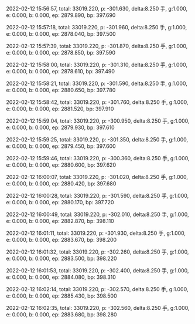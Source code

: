 2022-02-12 15:56:57, total: 33019.220, p: -301.630, delta:8.250 手, g:1.000, e: 0.000, b: 0.000, ep: 2879.890, bp: 397.690

2022-02-12 15:57:18, total: 33019.220, p: -301.960, delta:8.250 手, g:1.000, e: 0.000, b: 0.000, ep: 2878.040, bp: 397.500

2022-02-12 15:57:39, total: 33019.220, p: -301.870, delta:8.250 手, g:1.000, e: 0.000, b: 0.000, ep: 2878.850, bp: 397.590

2022-02-12 15:58:00, total: 33019.220, p: -301.310, delta:8.250 手, g:1.000, e: 0.000, b: 0.000, ep: 2878.610, bp: 397.490

2022-02-12 15:58:21, total: 33019.220, p: -301.590, delta:8.250 手, g:1.000, e: 0.000, b: 0.000, ep: 2880.650, bp: 397.780

2022-02-12 15:58:42, total: 33019.220, p: -301.760, delta:8.250 手, g:1.000, e: 0.000, b: 0.000, ep: 2881.520, bp: 397.910

2022-02-12 15:59:04, total: 33019.220, p: -300.950, delta:8.250 手, g:1.000, e: 0.000, b: 0.000, ep: 2879.930, bp: 397.610

2022-02-12 15:59:25, total: 33019.220, p: -301.350, delta:8.250 手, g:1.000, e: 0.000, b: 0.000, ep: 2879.450, bp: 397.600

2022-02-12 15:59:46, total: 33019.220, p: -300.360, delta:8.250 手, g:1.000, e: 0.000, b: 0.000, ep: 2880.600, bp: 397.620

2022-02-12 16:00:07, total: 33019.220, p: -301.020, delta:8.250 手, g:1.000, e: 0.000, b: 0.000, ep: 2880.420, bp: 397.680

2022-02-12 16:00:28, total: 33019.220, p: -301.590, delta:8.250 手, g:1.000, e: 0.000, b: 0.000, ep: 2880.170, bp: 397.720

2022-02-12 16:00:49, total: 33019.220, p: -302.010, delta:8.250 手, g:1.000, e: 0.000, b: 0.000, ep: 2882.870, bp: 398.110

2022-02-12 16:01:11, total: 33019.220, p: -301.930, delta:8.250 手, g:1.000, e: 0.000, b: 0.000, ep: 2883.670, bp: 398.200

2022-02-12 16:01:32, total: 33019.220, p: -302.260, delta:8.250 手, g:1.000, e: 0.000, b: 0.000, ep: 2883.500, bp: 398.220

2022-02-12 16:01:53, total: 33019.220, p: -302.400, delta:8.250 手, g:1.000, e: 0.000, b: 0.000, ep: 2884.080, bp: 398.310

2022-02-12 16:02:14, total: 33019.220, p: -302.570, delta:8.250 手, g:1.000, e: 0.000, b: 0.000, ep: 2885.430, bp: 398.500

2022-02-12 16:02:35, total: 33019.220, p: -302.560, delta:8.250 手, g:1.000, e: 0.000, b: 0.000, ep: 2883.680, bp: 398.280